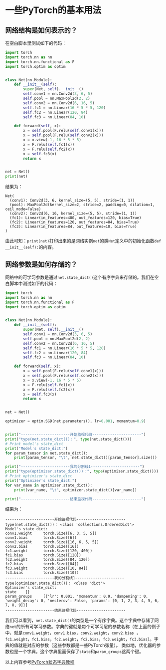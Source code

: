# 一些PyTorch的基本用法

## 网络结构是如何表示的？
在空白脚本里测试如下的代码：
``` python
import torch
import torch.nn as nn
import torch.nn.functional as F
import torch.optim as optim


class Net(nn.Module):
    def __init__(self):
        super(Net, self).__init__()
        self.conv1 = nn.Conv2d(3, 6, 5)
        self.pool = nn.MaxPool2d(2, 2)
        self.conv2 = nn.Conv2d(6, 16, 5)
        self.fc1 = nn.Linear(16 * 5 * 5, 120)
        self.fc2 = nn.Linear(120, 84)
        self.fc3 = nn.Linear(84, 10)

    def forward(self, x):
        x = self.pool(F.relu(self.conv1(x)))
        x = self.pool(F.relu(self.conv2(x)))
        x = x.view(-1, 16 * 5 * 5)
        x = F.relu(self.fc1(x))
        x = F.relu(self.fc2(x))
        x = self.fc3(x)
        return x


net = Net()
print(net)
```
结果为：
```
Net(
  (conv1): Conv2d(3, 6, kernel_size=(5, 5), stride=(1, 1))
  (pool): MaxPool2d(kernel_size=2, stride=2, padding=0, dilation=1, ceil_mode=False)
  (conv2): Conv2d(6, 16, kernel_size=(5, 5), stride=(1, 1))
  (fc1): Linear(in_features=400, out_features=120, bias=True)
  (fc2): Linear(in_features=120, out_features=84, bias=True)
  (fc3): Linear(in_features=84, out_features=10, bias=True)
)
```
由此可知：`print(net)`打印出来的是网络实例`net`的类`Net`定义中的初始化函数`def __init__(self):`的内容。

## 网络参数是如何存储的？
网络中的可学习参数是通过`net.state_dict()`这个有序字典来存储的。我们在空白脚本中测试如下的代码：
``` python
import torch
import torch.nn as nn
import torch.nn.functional as F
import torch.optim as optim


class Net(nn.Module):
    def __init__(self):
        super(Net, self).__init__()
        self.conv1 = nn.Conv2d(3, 6, 5)
        self.pool = nn.MaxPool2d(2, 2)
        self.conv2 = nn.Conv2d(6, 16, 5)
        self.fc1 = nn.Linear(16 * 5 * 5, 120)
        self.fc2 = nn.Linear(120, 84)
        self.fc3 = nn.Linear(84, 10)

    def forward(self, x):
        x = self.pool(F.relu(self.conv1(x)))
        x = self.pool(F.relu(self.conv2(x)))
        x = x.view(-1, 16 * 5 * 5)
        x = F.relu(self.fc1(x))
        x = F.relu(self.fc2(x))
        x = self.fc3(x)
        return x


net = Net()

optimizer = optim.SGD(net.parameters(), lr=0.001, momentum=0.9)


print("----------------------开始监视代码----------------------")
print("type(net.state_dict())：", type(net.state_dict()))
# Print model's state_dict
print("Model's state_dict:")
for param_tensor in net.state_dict():
    print(param_tensor, "\t", net.state_dict()[param_tensor].size())

print("----------------------我的分割线1----------------------")
print("type(optimizer.state_dict())：", type(optimizer.state_dict()))
# Print optimizer's state_dict
print("Optimizer's state_dict:")
for var_name in optimizer.state_dict():
    print(var_name, "\t", optimizer.state_dict()[var_name])

print("----------------------结束监视代码----------------------")
```
结果为：
```
----------------------开始监视代码----------------------
type(net.state_dict())： <class 'collections.OrderedDict'>
Model's state_dict:
conv1.weight     torch.Size([6, 3, 5, 5])
conv1.bias       torch.Size([6])
conv2.weight     torch.Size([16, 6, 5, 5])
conv2.bias       torch.Size([16])
fc1.weight       torch.Size([120, 400])
fc1.bias         torch.Size([120])
fc2.weight       torch.Size([84, 120])
fc2.bias         torch.Size([84])
fc3.weight       torch.Size([10, 84])
fc3.bias         torch.Size([10])
----------------------我的分割线1----------------------
type(optimizer.state_dict())： <class 'dict'>
Optimizer's state_dict:
state    {}
param_groups     [{'lr': 0.001, 'momentum': 0.9, 'dampening': 0, 'weight_decay': 0, 'nesterov': False, 'params': [0, 1, 2, 3, 4, 5, 6, 7, 8, 9]}]
----------------------结束监视代码----------------------
```
我们可以看到，`net.state_dict()`的类型是一个有序字典。这个字典中存储了网络`net`的所有可学习参数。字典的键就是每个可学习层的参数名称（在上面的例子中，就是`conv1.weight`，`conv1.bias`，`conv2.weight`，`conv2.bias `，`fc1.weight`，`fc1.bias`，`fc2.weight`，`fc2.bias`，`fc3.weight`，`fc3.bias`）。字典的值就是对应的参数（这些参数都是一些PyTorch张量）。
类似地，优化器的参数也是一个字典。这个字典里面保存了`state`和`param_groups`这两个键。

以上内容参考[PyTorch状态字典教程](https://pytorch.org/tutorials/recipes/recipes/what_is_state_dict.html)